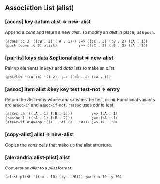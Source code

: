 ## Association List (alist)

### [acons] key datum alist => new-alist

Append a *cons* and return a new *alist*. To modify an
*alist* in place, use `push`.

~~~
(acons :c 3 '((:B . 2) (:A . 1))) ;=> ((:C . 3) (:B . 2) (:A . 1))
(push (cons :c 3) alist)          ;=> ((:C . 3) (:B . 2) (:A . 1))
~~~

### [pairlis] keys data &optional alist => new-alist

Pair up elements in *keys* and *data* lists to make an *alist*.

~~~
(pairlis '(:a :b) '(1 2)) ;=> ((:B . 2) (:A . 1))
~~~

### [assoc] item alist &key key test test-not => entry

Return the alist entry whose *car* satisfies the test, or
*nil*. Functional variants are `assoc-if` and
`assoc-if-not`. `rassoc` uses *cdr* to test.

~~~
(assoc :a '((:A . 1) (:B . 2)))         ;=> (:A . 1)
(rassoc 1 '((:A . 1) (:B . 2)))         ;=> (:A . 1)
(assoc-if #'evenp '((1 . :A) (2 . :B))) ;=> (2 . :B)
~~~

### [copy-alist] alist => new-alist

Copies the *cons* cells that make up the alist structure.

### [alexandria:alist-plist] alist

Converts an *alist* to a *plist* format.

~~~
(alist-plist '((:x . 10) (:y . 20))) ;=> (:x 10 :y 20)
~~~
